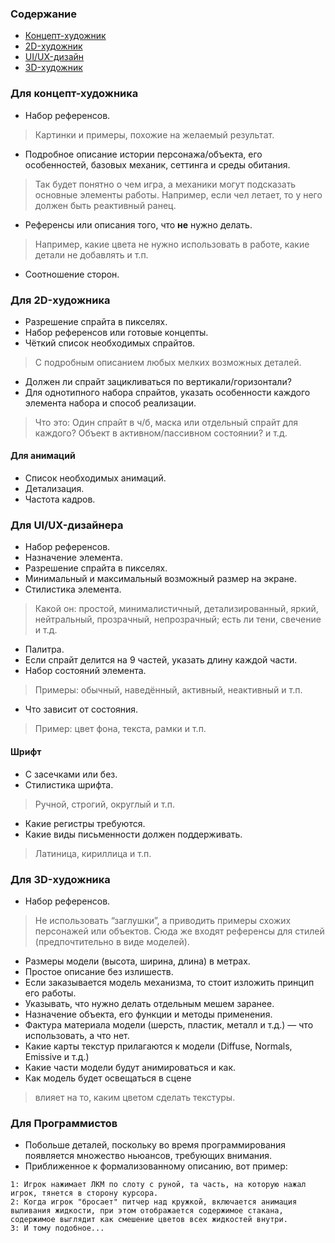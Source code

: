 ### Содержание
- [Концепт-художник](#для-концепт-художника)
- [2D-художник](#для-2d-художника)
- [UI/UX-дизайн](#для-uiux-дизайнера)
- [3D-художник](#для-3d-художника)

### Для концепт-художника

- Набор референсов.
> Картинки и примеры, похожие на желаемый результат.
- Подробное описание истории персонажа/объекта, его особенностей, базовых механик, сеттинга и среды обитания.
> Так будет понятно о чем игра, а механики могут подсказать основные элементы работы. Например, если чел летает, то у него должен быть реактивный ранец.
- Референсы или описания того, что **не** нужно делать.
> Например, какие цвета не нужно использовать в работе, какие детали не добавлять и т.п.
- Соотношение сторон.

### Для 2D-художника

- Разрешение спрайта в пикселях.
- Набор референсов или готовые концепты.
- Чёткий список необходимых спрайтов.
> С подробным описанием любых мелких возможных деталей.
- Должен ли спрайт зацикливаться по вертикали/горизонтали?
- Для однотипного набора спрайтов, указать особенности каждого элемента набора и способ реализации.
> Что это: Один спрайт в ч/б, маска или отдельный спрайт для каждого? Объект в активном/пассивном состоянии? и т.д.

#### Для анимаций

- Список необходимых анимаций.
- Детализация.
- Частота кадров.

### Для UI/UX-дизайнера

-	Набор референсов.
-	Назначение элемента.
- Разрешение спрайта в пикселях.
- Минимальный и максимальный возможный размер на экране.
- Стилистика элемента.
> Какой он: простой, минималистичный, детализированный, яркий, нейтральный, прозрачный, непрозрачный; есть ли тени, свечение и т.д.
- Палитра.
- Если спрайт делится на 9 частей, указать длину каждой части.
- Набор состояний элемента.
> Примеры: обычный, наведённый, активный, неактивный и т.п.
- Что зависит от состояния.
> Пример: цвет фона, текста, рамки и т.п.

#### Шрифт
- С засечками или без.
- Стилистика шрифта.
> Ручной, строгий, округлый и т.п.
- Какие регистры требуются.
- Какие виды письменности должен поддерживать.
> Латиница, кириллица и т.п.

### Для 3D-художника

- Набор референсов.
> Не использовать “заглушки”, а приводить примеры схожих персонажей или объектов.
> Сюда же входят референсы для стилей (предпочтительно в виде моделей).
- Размеры модели (высота, ширина, длина) в метрах.
- Простое описание без излишеств.
- Если заказывается модель механизма, то стоит изложить принцип его работы.
- Указывать, что нужно делать отдельным мешем заранее.
- Назначение объекта, его функции и методы применения.
- Фактура материала модели (шерсть, пластик, металл и т.д.) — что использовать, а что нет.
- Какие карты текстур прилагаются к модели (Diffuse, Normals, Emissive и т.д.)
- Какие части модели будут анимироваться и как.
- Как модель будет освещаться в сцене
> влияет на то, каким цветом сделать текстуры.

### Для Программистов
- Побольше деталей, поскольку во время программирования появляется множество ньюансов, требующих внимания.
- Приближенное к формализованному описанию, вот пример:
```
1: Игрок нажимает ЛКМ по слоту с руной, та часть, на которую нажал игрок, тянется в сторону курсора.
2: Когда игрок "бросает" питчер над кружкой, включается анимация выливания жидкости, при этом отображается содержимое стакана, содержимое выглядит как смешение цветов всех жидкостей внутри.
3: И тому подобное...
```
